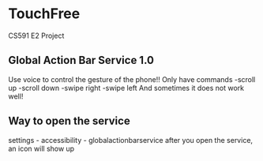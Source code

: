 # TouchFree
CS591 E2 Project

## Global Action Bar Service 1.0
Use voice to control the gesture of the phone!! Only have commands -scroll up -scroll down -swipe right -swipe left
And sometimes it does not work well!   
## Way to open the service
settings - accessibility - globalactionbarservice after you open the service, an icon will show up
